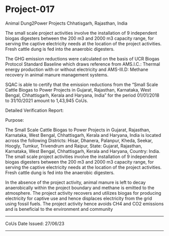 # Project-017
Animal Dung2Power Projects Chhatisgarh, Rajasthan, India

The small scale project activities involve the installation of 9 independent biogas digesters between
the 200 m3 and 2000 m3
capacity range, for serving the captive electricity needs at the location of
the project activities. Fresh cattle dung is fed into the anaerobic digesters.


The GHG emission reductions were calculated on the basis of UCR Biogas Protocol Standard
Baseline which draws reference from AMS.I.C.: Thermal energy production with or without
electricity and AMS-III.D: Methane recovery in animal manure management systems. 

SQAC is able to certify that the emission reductions from the “Small Scale Cattle Biogas to Power
Projects in Gujarat, Rajasthan, Karnataka, West Bengal, Chhattisgarh, Kerala and Haryana, India” for
the period 01/01/2018 to 31/10/2021 amount to 1,43,945 CoUs.

Detailed Verification Report:

Purpose:

The Small Scale Cattle Biogas to Power Projects in Gujarat, Rajasthan, Karnataka, West Bengal,
Chhattisgarh, Kerala and Haryana, India is located across the following Districts: Hisar, Dhanera,
Palanpur, Kheda, Seekar, Hoogly, Tumkur, Trivendrum and Raipur, State: Gujarat, Rajasthan,
Karnataka, West Bengal, Chhattisgarh, Kerala and Haryana, Country: India.
The small scale project activities involve the installation of 9 independent biogas digesters between
the 200 m3 and 2000 m3
capacity range, for serving the captive electricity needs at the location of
the project activities. Fresh cattle dung is fed into the anaerobic digesters.

In the absence of the project activity, animal manure is left to decay anaerobically within the project
boundary and methane is emitted to the atmosphere. The project activity recovers and utilizes
biogas for producing electricity for captive use and hence displaces electricity from the grid using
fossil fuels. The project activity hence avoids CH4 and CO2 emissions and is beneficial to the
environment and community
_____________________
CoUs Date Issued: 27/06/23
_________________________


